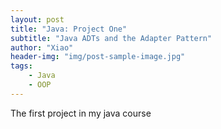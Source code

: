 ```yaml
---
layout: post
title: "Java: Project One"
subtitle: "Java ADTs and the Adapter Pattern"
author: "Xiao"
header-img: "img/post-sample-image.jpg"
tags:
    - Java
    - OOP
---
```


The first project in my java course